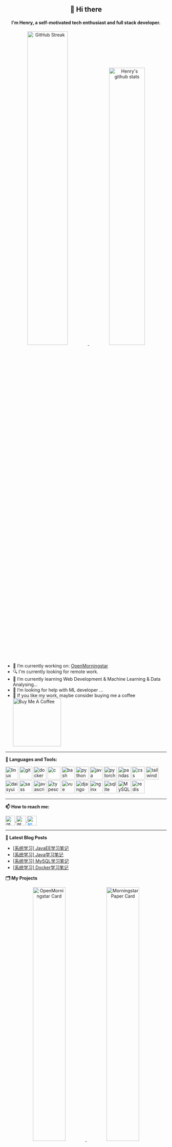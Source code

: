 <div align="center">
	<h2>👋 Hi there</h2>
	<h4>I'm Henry, a self-motivated tech enthusiast and full stack developer.</h4>
   	<a href="#">
		<img src="https://github-readme-streak-stats.herokuapp.com/?user=HenryJi529"
			alt="GitHub Streak" width="50%" />
	</a>   
   	<a href="#">
		<img src="https://github-readme-stats.vercel.app/api?username=HenryJi529&show_icons=true&theme=buefy"
			alt="Henry's github stats" width="47%" />
	</a>
</div>

- 🔭 I’m currently working on: [OpenMorningstar](https://github.com/HenryJi529/OpenMorningstar)
- 🔍 I'm currently looking for remote work.
- 🌱 I’m currently learning Web Development & Machine Learning & Data Analysing...
- 🤔 I’m looking for help with ML developer ...
- 🥺 If you like my work, maybe consider buying me a coffee   
	<a href="https://www.buymeacoffee.com/HenryJi" target="_blank">
	<img src="https://cdn.buymeacoffee.com/buttons/v2/default-red.png" alt="Buy Me A Coffee" width="150" >
	</a>



---

**🌈 Languages and Tools:**

<p>
<img src="https://www.vectorlogo.zone/logos/linux/linux-icon.svg" alt="linux" width="40" height="40"/>
<img src="https://www.vectorlogo.zone/logos/git-scm/git-scm-icon.svg" alt="git" width="40" height="40"/>
<img src="https://www.vectorlogo.zone/logos/docker/docker-icon.svg" alt="docker" width="40" height="40"/>

<img src="https://cdn.jsdelivr.net/gh/devicons/devicon/icons/c/c-original.svg" alt="c" width="40" height="40"/>
<img src="https://www.vectorlogo.zone/logos/gnu_bash/gnu_bash-icon.svg" alt="bash" width="40" height="40"/>
<img src="https://www.vectorlogo.zone/logos/python/python-icon.svg" alt="python" width="40" height="40"/>
<img src="https://cdn.jsdelivr.net/gh/devicons/devicon/icons/java/java-original.svg" alt="java" width="40" height="40"/>

<img src="https://cdn.jsdelivr.net/gh/devicons/devicon/icons/pytorch/pytorch-original.svg" alt="pytorch" width="40" height="40"/>
<img src="https://cdn.jsdelivr.net/gh/devicons/devicon/icons/pandas/pandas-original.svg" alt="pandas" width="40" height="40"/>

<img src="https://cdn.jsdelivr.net/gh/devicons/devicon@master/icons/css3/css3-original-wordmark.svg" alt="css" width="40" height="40"/>
<img src="https://www.vectorlogo.zone/logos/tailwindcss/tailwindcss-icon.svg" alt="tailwindcss" width="40" height="40"/>
<img src="https://daisyui.com/favicon.ico" alt="daisyui" width="40" height="40"/>
<img src="https://www.vectorlogo.zone/logos/sass-lang/sass-lang-icon.svg" alt="sass" width="40" height="40"/>
<img src="https://cdn.jsdelivr.net/gh/devicons/devicon/icons/javascript/javascript-original.svg" alt="javascript" width="40" height="40"/>
<img src="https://www.vectorlogo.zone/logos/typescriptlang/typescriptlang-icon.svg" alt="typescript" width="40" height="40"/>	
<img src="https://cdn.jsdelivr.net/gh/devicons/devicon/icons/vuejs/vuejs-original.svg" alt="vue" width="40" height="40"/>
<img src="https://cdn.jsdelivr.net/gh/devicons/devicon/icons/django/django-plain.svg" alt="django" width="40" height="40"/>
<img src="https://www.vectorlogo.zone/logos/nginx/nginx-icon.svg" alt="nginx" width="40" height="40"/>

<img src="https://www.vectorlogo.zone/logos/sqlite/sqlite-icon.svg" alt="sqlite" width="40" height="40"/>
<img src="https://cdn.jsdelivr.net/gh/devicons/devicon/icons/mysql/mysql-original.svg" alt="MySQL" width="40" height="40"/>          
<img src="https://cdn.jsdelivr.net/gh/devicons/devicon@master/icons/redis/redis-original.svg" alt="redis" width="40" height="40"/>
</p>

---

**📫 How to reach me:**

<p>
  <a href="https://www.linkedin.cn/injobs/in/ji-henry-3b7647175" target="blank">
    <img align="center" src="https://www.vectorlogo.zone/logos/linkedin/linkedin-icon.svg" alt="领英" height="30" width="30" />
  </a>
  <a href="mailto:jeep.jipu@gmail.com" target="blank">
    <img align="center" src="https://www.vectorlogo.zone/logos/gmail/gmail-icon.svg" alt="邮箱" height="30" width="30" />
  </a>
  <a href="https://www.zhihu.com/people/er-dai-qing-zhi" target="blank">
    <img align="center" src="https://static.zhihu.com/heifetz/favicon.ico" style="color: #0084FF" alt="知乎" height="30" width="30" />
  </a>
</p>


---

**📕 Latest Blog Posts**
<!-- BLOG-POST-LIST:START -->
- [[系统学习] JavaEE学习笔记](http://morningstar369.com/posts/80/)
- [[系统学习] Java学习笔记](http://morningstar369.com/posts/36/)
- [[系统学习] MySQL学习笔记](http://morningstar369.com/posts/38/)
- [[系统学习] Docker学习笔记](http://morningstar369.com/posts/4/)
<!-- BLOG-POST-LIST:END -->

**🗂️ My Projects**

<div align="center">
	<a href="https://github.com/HenryJi529/OpenMorningstar">
		<img src="https://github-readme-stats.vercel.app/api/pin/?username=HenryJi529&repo=OpenMorningstar"
			alt="OpenMorningstar Card" width="45%" />
	</a>
	<a href="https://github.com/HenryJi529/MorningstarPaper">
		<img src="https://github-readme-stats.vercel.app/api/pin/?username=HenryJi529&repo=MorningstarPaper"
			alt="MorningstarPaper Card" width="45%" />
	</a>
	<a href="https://github.com/HenryJi529/KeyNodeFinder">
		<img src="https://github-readme-stats.vercel.app/api/pin/?username=HenryJi529&repo=KeyNodeFinder"
			alt="KeyNodeFinder Card" width="45%" />
	</a>
	<a href="https://github.com/HenryJi529/AlgorithmJourney">
		<img src="https://github-readme-stats.vercel.app/api/pin/?username=HenryJi529&repo=AlgorithmJourney"
			alt="AlgorithmJourney Card" width="45%" />
	</a>
</div>

---
**📊 Monthly coding time**

<!--START_SECTION:waka-->

```txt
YAML                       1 hr 16 mins    ████████████▒░░░░░░░░░░░░   49.52 %
Python                     49 mins         ████████░░░░░░░░░░░░░░░░░   32.16 %
Other                      27 mins         ████▒░░░░░░░░░░░░░░░░░░░░   17.62 %
Nginx configuration file   0 secs          ░░░░░░░░░░░░░░░░░░░░░░░░░   00.51 %
Docker                     0 secs          ░░░░░░░░░░░░░░░░░░░░░░░░░   00.10 %
```

<!--END_SECTION:waka-->

---

**🏆 Github Profile Trophy**

![https://github.com/ryo-ma/](https://github-profile-trophy.vercel.app/?username=HenryJi529&theme=onedark)


**🙋‍♀️ My followers**
<!--START_SECTION:top-followers-->
<table>
  <tr>
    <td align="center">
      <a href="https://github.com/cumsoft">
        <img src="https://avatars2.githubusercontent.com/u/97250816" width="100px;" alt="cumsoft"/>
      </a>
      <br />
      <a href="https://github.com/cumsoft">Cumsoft</a>
    </td>
    <td align="center">
      <a href="https://github.com/lucasrmagalhaes">
        <img src="https://avatars2.githubusercontent.com/u/43296467" width="100px;" alt="lucasrmagalhaes"/>
      </a>
      <br />
      <a href="https://github.com/lucasrmagalhaes">Lucas Magalhães</a>
    </td>
    <td align="center">
      <a href="https://github.com/lilaroky">
        <img src="https://avatars2.githubusercontent.com/u/93484212" width="100px;" alt="lilaroky"/>
      </a>
      <br />
      <a href="https://github.com/lilaroky">Lila</a>
    </td>
    <td align="center">
      <a href="https://github.com/pgsohail">
        <img src="https://avatars2.githubusercontent.com/u/68015534" width="100px;" alt="pgsohail"/>
      </a>
      <br />
      <a href="https://github.com/pgsohail">SOHAIL SADIQ</a>
    </td>
    <td align="center">
      <a href="https://github.com/pinhe91">
        <img src="https://avatars2.githubusercontent.com/u/79625284" width="100px;" alt="pinhe91"/>
      </a>
      <br />
      <a href="https://github.com/pinhe91">Han Mei</a>
    </td>
    <td align="center">
      <a href="https://github.com/CallbackCat777">
        <img src="https://avatars2.githubusercontent.com/u/89124880" width="100px;" alt="CallbackCat777"/>
      </a>
      <br />
      <a href="https://github.com/CallbackCat777">CallBack Cat</a>
    </td>
    <td align="center">
      <a href="https://github.com/Ericsoo56">
        <img src="https://avatars2.githubusercontent.com/u/117961705" width="100px;" alt="Ericsoo56"/>
      </a>
      <br />
      <a href="https://github.com/Ericsoo56">苏冀</a>
    </td>
  </tr>
  <tr>
    <td align="center">
      <a href="https://github.com/rohit-ghadge">
        <img src="https://avatars2.githubusercontent.com/u/57706022" width="100px;" alt="rohit-ghadge"/>
      </a>
      <br />
      <a href="https://github.com/rohit-ghadge">Rohit Ghadge</a>
    </td>
    <td align="center">
      <a href="https://github.com/PearlyWave">
        <img src="https://avatars2.githubusercontent.com/u/50262126" width="100px;" alt="PearlyWave"/>
      </a>
      <br />
      <a href="https://github.com/PearlyWave">Eric Ji</a>
    </td>
    <td align="center">
      <a href="https://github.com/LLLLM01">
        <img src="https://avatars2.githubusercontent.com/u/109198970" width="100px;" alt="LLLLM01"/>
      </a>
      <br />
      <a href="https://github.com/LLLLM01">LLLLM</a>
    </td>
    <td align="center">
      <a href="https://github.com/Miercy">
        <img src="https://avatars2.githubusercontent.com/u/107945380" width="100px;" alt="Miercy"/>
      </a>
      <br />
      <a href="https://github.com/Miercy">Miercy</a>
    </td>
  </tr>
</table>
<!--END_SECTION:top-followers-->

**🌟 [Projects starred by me](https://github.com/maguowei/starred)**  
    [My Awesome Stars](AWESOME-STARS.md)
